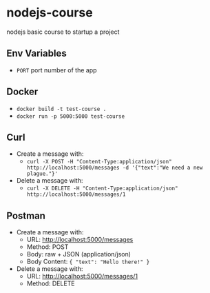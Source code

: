 # nodejs-course

nodejs basic course to startup a project

## Env Variables

- ```PORT``` port number of the app

## Docker

- `docker build -t test-course .`
- `docker run -p 5000:5000 test-course`

## Curl

- Create a message with:
  - `curl -X POST -H "Content-Type:application/json" http://localhost:5000/messages -d '{"text":"We need a new plague."}'`
- Delete a message with:
  - `curl -X DELETE -H "Content-Type:application/json" http://localhost:5000/messages/1`

## Postman

- Create a message with:
  - URL: <http://localhost:5000/messages>
  - Method: POST
  - Body: raw + JSON (application/json)
  - Body Content: `{ "text": "Hello there!" }`
- Delete a message with:
  - URL: <http://localhost:5000/messages/1>
  - Method: DELETE
